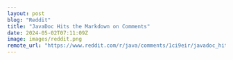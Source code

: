 ```yaml
---
layout: post
blog: "Reddit"
title: "JavaDoc Hits the Markdown on Comments"
date: 2024-05-02T07:11:09Z
image: images/reddit.png
remote_url: "https://www.reddit.com/r/java/comments/1ci9eir/javadoc_hits_the_markdown_on_comments/"
---
```

